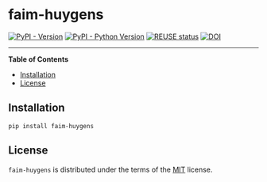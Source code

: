 <!--
SPDX-FileCopyrightText: 2023 Friedrich Miescher Institute for Biomedical Research (FMI), Basel (Switzerland)

SPDX-License-Identifier: MIT
-->

# faim-huygens

[![PyPI - Version](https://img.shields.io/pypi/v/faim-huygens.svg)](https://pypi.org/project/faim-huygens)
[![PyPI - Python Version](https://img.shields.io/pypi/pyversions/faim-huygens.svg)](https://pypi.org/project/faim-huygens)
[![REUSE status](https://api.reuse.software/badge/github.com/fmi-faim/faim-huygens)](https://api.reuse.software/info/github.com/fmi-faim/faim-huygens)
[![DOI](https://zenodo.org/badge/595567176.svg)](https://zenodo.org/badge/latestdoi/595567176)

-----

**Table of Contents**

- [Installation](#installation)
- [License](#license)

## Installation

```console
pip install faim-huygens
```

## License

`faim-huygens` is distributed under the terms of the [MIT](https://spdx.org/licenses/MIT.html) license.
